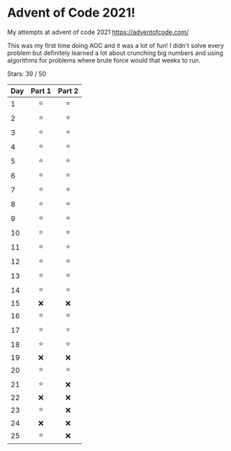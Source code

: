# Advent of Code 2021!

My attempts at advent of code 2021 https://adventofcode.com/

This was my first time doing AOC and it was a lot of fun! I didn't solve every problem but definitely learned a lot about crunching big numbers and using algorithms for problems where brute force would that weeks to run.

Stars: 39 / 50

| Day | Part 1 | Part 2 |
| --- | :----: | :----: |
| 1   |   ⭐   |   ⭐   |
| 2   |   ⭐   |   ⭐   |
| 3   |   ⭐   |   ⭐   |
| 4   |   ⭐   |   ⭐   |
| 5   |   ⭐   |   ⭐   |
| 6   |   ⭐   |   ⭐   |
| 7   |   ⭐   |   ⭐   |
| 8   |   ⭐   |   ⭐   |
| 9   |   ⭐   |   ⭐   |
| 10  |   ⭐   |   ⭐   |
| 11  |   ⭐   |   ⭐   |
| 12  |   ⭐   |   ⭐   |
| 13  |   ⭐   |   ⭐   |
| 14  |   ⭐   |   ⭐   |
| 15  |   ❌   |   ❌   |
| 16  |   ⭐   |   ⭐   |
| 17  |   ⭐   |   ⭐   |
| 18  |   ⭐   |   ⭐   |
| 19  |   ❌   |   ❌   |
| 20  |   ⭐   |   ⭐   |
| 21  |   ⭐   |   ❌   |
| 22  |   ❌   |   ❌   |
| 23  |   ⭐   |   ❌   |
| 24  |   ❌   |   ❌   |
| 25  |   ⭐   |   ❌   |
